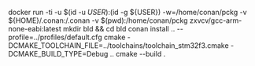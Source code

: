 docker run -ti -u $(id -u ${USER}):$(id -g ${USER}) -w=/home/conan/pckg -v ${HOME}/.conan:/.conan -v $(pwd):/home/conan/pckg zxvcv/gcc-arm-none-eabi:latest
mkdir bld && cd bld
conan install .. --profile=../profiles/default.cfg
cmake -DCMAKE_TOOLCHAIN_FILE=../toolchains/toolchain_stm32f3.cmake -DCMAKE_BUILD_TYPE=Debug ..
cmake --build .
